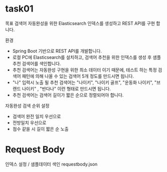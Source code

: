 # task01
목표
검색어 자동완성을 위한 Elasticsearch 인덱스를 생성하고 REST API를 구현 합니다.

환경
- Spring Boot 기반으로 REST API를 개발합니다.
- 로컬 PC에 Elasticsearch를 설치하고, 검색어 추천을 위한 인덱스를 생성 후 샘플 추천 검색어를 색인합니다.
- 추천 검색어는 자동완성 구현을 위한 최소 데이터 이기 때문에, 테스트 하는 특정 검색어 패턴에 의해 나올 수 있는 검색어 5개 정도를 만드시면 됩니다.
- "나" 입력시 노출 될  추천 검색어는 "나이키", "나이키 골프", "운동화 나이키", "브랜드 나이키" , "반다나" 이런 형태로 만드시면 됩니다.
- 추천 검색어는 검색어 길이가 짧은 순으로 정렬되어야 합니다.


자동완성 검색 순위 설정
- 검색어 완전 일치 우선으로
- 전방일치 우선으로
- 점수 같을 시 길이 짧은 순 노출

# Request Body

인덱스 설정 / 샘플데이터 색인
requestbody.json